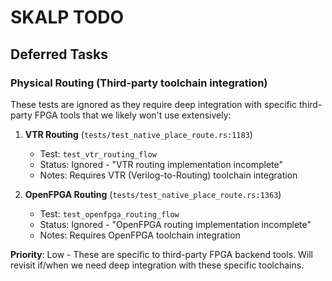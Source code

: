 # SKALP TODO

## Deferred Tasks

### Physical Routing (Third-party toolchain integration)

These tests are ignored as they require deep integration with specific third-party FPGA tools that we likely won't use extensively:

1. **VTR Routing** (`tests/test_native_place_route.rs:1183`)
   - Test: `test_vtr_routing_flow`
   - Status: Ignored - "VTR routing implementation incomplete"
   - Notes: Requires VTR (Verilog-to-Routing) toolchain integration

2. **OpenFPGA Routing** (`tests/test_native_place_route.rs:1363`)
   - Test: `test_openfpga_routing_flow`
   - Status: Ignored - "OpenFPGA routing implementation incomplete"
   - Notes: Requires OpenFPGA toolchain integration

**Priority**: Low - These are specific to third-party FPGA backend tools. Will revisit if/when we need deep integration with these specific toolchains.
